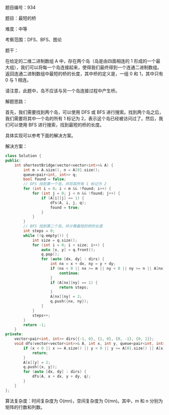 题目编号：934

题目：最短的桥

难度：中等

考察范围：DFS、BFS、图论

题干：

在给定的二维二进制数组 A 中，存在两个岛（岛是由四面相连的 1 形成的一个最大组），我们可以将每一个岛连接起来，使得我们最终得到一个连通二进制数组。返回连通二进制数组中最短的桥的长度，其中桥的定义是，一组 0 和 1，其中只有 0 与 1 相连。

请注意，此题中，岛不应该与另一个岛连接过程中产生桥。

解题思路：

首先，我们需要找到两个岛，可以使用 DFS 或 BFS 进行搜索。找到两个岛之后，我们需要将其中一个岛的所有 1 标记为 2，表示这个岛已经被访问过了。然后，我们可以使用 BFS 进行搜索，找到最短的桥的长度。

具体实现可以参考下面的解决方案。

解决方案：

```cpp
class Solution {
public:
    int shortestBridge(vector<vector<int>>& A) {
        int m = A.size(), n = A[0].size();
        queue<pair<int, int>> q;
        bool found = false;
        // DFS 找到第一个岛，并将其所有 1 标记为 2
        for (int i = 0; i < m && !found; i++) {
            for (int j = 0; j < n && !found; j++) {
                if (A[i][j] == 1) {
                    dfs(A, i, j, q);
                    found = true;
                }
            }
        }
        // BFS 找到第二个岛，并计算最短的桥的长度
        int steps = 0;
        while (!q.empty()) {
            int size = q.size();
            for (int i = 0; i < size; i++) {
                auto [x, y] = q.front();
                q.pop();
                for (auto [dx, dy] : dirs) {
                    int nx = x + dx, ny = y + dy;
                    if (nx < 0 || nx >= m || ny < 0 || ny >= n || A[nx][ny] == 2) {
                        continue;
                    }
                    if (A[nx][ny] == 1) {
                        return steps;
                    }
                    A[nx][ny] = 2;
                    q.push({nx, ny});
                }
            }
            steps++;
        }
        return -1;
    }
private:
    vector<pair<int, int>> dirs{{-1, 0}, {1, 0}, {0, -1}, {0, 1}};
    void dfs(vector<vector<int>>& A, int x, int y, queue<pair<int, int>>& q) {
        if (x < 0 || x >= A.size() || y < 0 || y >= A[0].size() || A[x][y] != 1) {
            return;
        }
        A[x][y] = 2;
        q.push({x, y});
        for (auto [dx, dy] : dirs) {
            dfs(A, x + dx, y + dy, q);
        }
    }
};
```

算法复杂度：时间复杂度为 O(mn)，空间复杂度为 O(mn)。其中，m 和 n 分别为矩阵的行数和列数。
